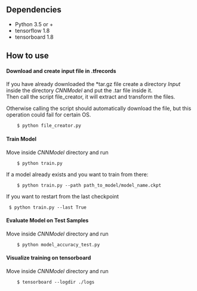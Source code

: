 ## Dependencies

* Python 3.5 or +
* tensorflow 1.8
* tensorboard 1.8

## How to use

#### Download and create input file in .tfrecords

If you have already downloaded the \*tar.gz file create a directory *Input* inside the directory *CNNModel* and put the .tar file inside it.   
Then call the script file_creator, it will extract and transform the files.

Otherwise calling the script should automatically
download the file, but this operation could fail for certain OS.

```
    $ python file_creator.py
```


#### Train Model
Move inside *CNNModel* directory and run

```
    $ python train.py
```

If a model already exists and you want to train from there:

```
    $ python train.py --path path_to_model/model_name.ckpt
```

If you want to restart from the last checkpoint

```
 $ python train.py --last True
```

#### Evaluate Model on Test Samples
Move inside *CNNModel* directory and run

```
    $ python model_accuracy_test.py
```

#### Visualize training on tensorboard
Move inside *CNNModel* directory and run


```
    $ tensorboard --logdir ./logs
```

